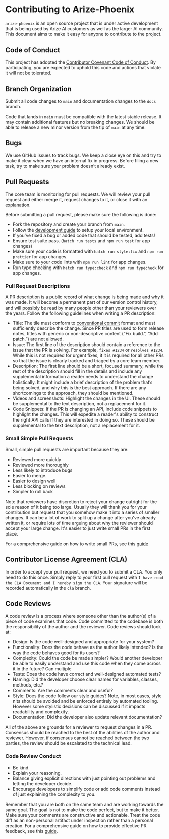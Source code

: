# Contributing to Arize-Phoenix

`arize-phoenix` is an open source project that is under active development that is being used by Arize AI customers as well as the larger AI community. This document aims to make it easy for anyone to contribute to the project.

## Code of Conduct

This project has adopted the [Contributor Covenant Code of Conduct](./CODE_OF_CONDUCT.md). By participating, you are expected to uphold this code and actions that violate it will not be tolerated.

## Branch Organization

Submit all code changes to `main` and documentation changes to the `docs` branch.

Code that lands in `main` must be compatible with the latest stable release. It may contain additional features but no breaking changes. We should be able to release a new minor version from the tip of `main` at any time.

## Bugs

We use GitHub issues to track bugs. We keep a close eye on this and try to make it clear when we have an internal fix in progress. Before filing a new task, try to make sure your problem doesn’t already exist.

## Pull Requests

The core team is monitoring for pull requests. We will review your pull request and either merge it, request changes to it, or close it with an explanation.

Before submitting a pull request, please make sure the following is done:

-   Fork the repository and create your branch from `main`.
-   Follow the [development guide](./DEVELOPMENT.md) to setup your local environment.
-   If you've fixed a bug or added code that should be tested, add tests!
-   Ensure test suite pass. (`hatch run tests` and `npm run test` for app changes)
-   Make sure your code is formatted with `hatch run style:fix` and `npm run prettier` for app changes.
-   Make sure to your code lints with `npm run lint` for app changes.
-   Run type checking with `hatch run type:check` and `npm run typecheck` for app changes.

### Pull Request Descriptions

A PR description is a public record of what change is being made and why it was made. It will become a permanent part of our version control history, and will possibly be read by many people other than your reviewers over the years. Follow the following guidelines when writing a PR description:

-   Title: The tile must conform to [conventional commit](https://www.conventionalcommits.org/en/v1.0.0/#summary) format and must sufficiently describe the change. Since PR titles are used to form release notes, titles with generic or non-descriptive content (“Fix build.”, “Add patch.”) are not allowed.
-   Issue: The first line of the description should contain a reference to the issue that the PR is solving. For example, `fixes #1234` or `resolves #1234`. While this is not required for urgent fixes, it it is required for all other PRs so that the issue is clearly tracked and triaged by a core team member.
-   Description: The first line should be a short, focused summary, while the rest of the description should fill in the details and include any supplemental information a reader needs to understand the change holistically. It might include a brief description of the problem that’s being solved, and why this is the best approach. If there are any shortcomings to the approach, they should be mentioned.
-   Videos and screenshots: Highlight the changes in the UI. These should be supplemental to the text description, not a replacement for it.
-   Code Snippets: If the PR is changing an API, include code snippets to highlight the changes. This will expedite a reader's ability to construct the right API calls if they are interested in doing so. These should be supplemental to the text description, not a replacement for it.

### Small Simple Pull Requests

Small, simple pull requests are important because they are:

-   Reviewed more quickly
-   Reviewed more thoroughly
-   Less likely to introduce bugs
-   Easier to merge.
-   Easier to design well
-   Less blocking on reviews
-   Simpler to roll back

Note that reviewers have discretion to reject your change outright for the sole reason of it being too large. Usually they will thank you for your contribution but request that you somehow make it into a series of smaller changes. It can be a lot of work to split up a change after you've already written it, or require lots of time arguing about why the reviewer should accept your large change. It's easier to just write small PRs in the first place.

For a comprehensive guide on how to write small PRs, see this [guide](https://github.com/google/eng-practices/blob/master/review/developer/small-cls.md)

## Contributor License Agreement (CLA)

In order to accept your pull request, we need you to submit a CLA. You only need to do this once. Simply reply to your first pull request with `I have read the CLA Document and I hereby sign the CLA`. Your signature will be recorded automatically in the `cla` branch.

## Code Reviews

A code review is a process where someone other than the author(s) of a piece of code examines that code. Code committed to the codebase is both the responsibility of the author and the reviewer. Code reviews should look at:

-   Design: Is the code well-designed and appropriate for your system?
-   Functionality: Does the code behave as the author likely intended? Is the way the code behaves good for its users?
-   Complexity: Could the code be made simpler? Would another developer be able to easily understand and use this code when they come across it in the future? Can multiple
-   Tests: Does the code have correct and well-designed automated tests?
-   Naming: Did the developer choose clear names for variables, classes, methods, etc.?
-   Comments: Are the comments clear and useful?
-   Style: Does the code follow our style guides? Note, in most cases, style nits should be avoided and be enforced entirely by automated tooling. However some stylistic decisions can be discussed if it impacts readability and complexity.
-   Documentation: Did the developer also update relevant documentation?

All of the above are grounds for a reviewer to request changes in a PR. Consensus should be reached to the best of the abilities of the author and reviewer. However, if consensus cannot be reached between the two parties, the review should be escalated to the technical lead.

### Code Review Conduct

-   Be kind.
-   Explain your reasoning.
-   Balance giving explicit directions with just pointing out problems and letting the developer decide.
-   Encourage developers to simplify code or add code comments instead of just explaining the complexity to you.

Remember that you are both on the same team and are working towards the same goal. The goal is not to make the code perfect, but to make it better. Make sure your comments are constructive and actionable. Treat the code diff as an non-personal artifact under inspection rather than a personal creation. For a comprehensive guide on how to provide effective PR feedback, see this [guide](https://google.github.io/eng-practices/review/reviewer/comments.html).
